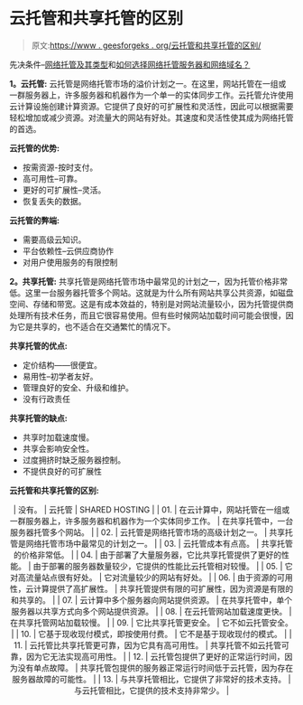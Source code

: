 # 云托管和共享托管的区别

> 原文:[https://www . geesforgeks . org/云托管和共享托管的区别/](https://www.geeksforgeeks.org/difference-between-cloud-hosting-and-shared-hosting/)

先决条件–[网络托管及其类型](https://www.geeksforgeeks.org/types-of-web-hosting/)和[如何选择网络托管服务器和网络域名？](https://www.geeksforgeeks.org/how-to-choose-web-hosting-server-and-web-domain/)

**1。云托管:**
云托管是网络托管市场的溢价计划之一。在这里，网站托管在一组或一群服务器上，许多服务器和机器作为一个单一的实体同步工作。云托管允许使用云计算设施创建计算资源。它提供了良好的可扩展性和灵活性，因此可以根据需要轻松增加或减少资源。对流量大的网站有好处。其速度和灵活性使其成为网络托管的首选。

**云托管的优势:**

*   按需资源-按时支付。
*   高可用性–可靠。
*   更好的可扩展性–灵活。
*   恢复丢失的数据。

**云托管的弊端:**

*   需要高级云知识。
*   平台依赖性–云供应商协作
*   对用户使用服务的有限控制

**2。共享托管:**
共享托管是网络托管市场中最常见的计划之一，因为托管价格非常低。这里一台服务器托管多个网站。这就是为什么所有网站共享公共资源，如磁盘空间、存储和带宽。这是有成本效益的，特别是对网站流量较小，因为托管提供商处理所有技术任务，而且它很容易使用。但有些时候网站加载时间可能会很慢，因为它是共享的，也不适合在交通繁忙的情况下。

**共享托管的优点:**

*   定价结构——很便宜。
*   易用性–初学者友好。
*   管理良好的安全、升级和维护。
*   没有行政责任

**共享托管的缺点:**

*   共享时加载速度慢。
*   共享会影响安全性。
*   过度拥挤时缺乏服务器控制。
*   不提供良好的可扩展性

**云托管和共享托管的区别:**

<center>

| 没有。 | 云托管 | SHARED HOSTING |
| 01. | 在云计算中，网站托管在一组或一群服务器上，许多服务器和机器作为一个实体同步工作。 | 在共享托管中，一台服务器托管多个网站。 |
| 02. | 云托管是网络托管市场的高级计划之一。 | 共享托管是网络托管市场中最常见的计划之一。 |
| 03. | 云托管成本有点高。 | 共享托管的价格非常低。 |
| 04. | 由于部署了大量服务器，它比共享托管提供了更好的性能。 | 由于部署的服务器数量较少，它提供的性能比云托管相对较慢。 |
| 05. | 它对高流量站点很有好处。 | 它对流量较少的网站有好处。 |
| 06. | 由于资源的可用性，云计算提供了高扩展性。 | 共享托管提供有限的可扩展性，因为资源是有限的和共享的。 |
| 07. | 云计算中多个服务器向网站提供资源。 | 在共享托管中，单个服务器以共享方式向多个网站提供资源。 |
| 08. | 在云托管网站加载速度更快。 | 在共享托管网站加载较慢。 |
| 09. | 它比共享托管更安全。 | 它不如云托管安全。 |
| 10. | 它基于现收现付模式，即按使用付费。 | 它不是基于现收现付的模式。 |
| 11. | 云托管比共享托管更可靠，因为它具有高可用性。 | 共享托管不如云托管可靠，因为它无法实现高可用性。 |
| 12. | 云托管包提供了更好的正常运行时间，因为没有单点故障。 | 共享托管包提供的服务器正常运行时间低于云托管，因为存在服务器故障的可能性。 |
| 13. | 与共享托管相比，它提供了非常好的技术支持。 | 与云托管相比，它提供的技术支持非常少。 |

</center>